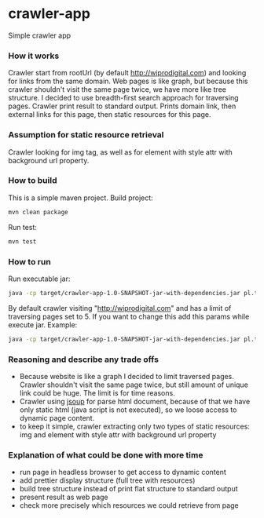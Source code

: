 # crawler-app
Simple crawler app

### How it works

Crawler start from rootUrl (by default http://wiprodigital.com) and looking for links from the same domain.
Web pages is like graph, but because this crawler shouldn't visit the same page twice, we have more like tree structure.
I decided to use breadth-first search approach for traversing pages.
Crawler print result to standard output. Prints domain link, then external links for this page, then static resources for this page.

### Assumption for static resource retrieval
Crawler looking for img tag, as well as for element with style attr with background url property. 

### How to build
This is a simple maven project.
Build project:

```sh
mvn clean package
```

Run test:
```sh
mvn test
```

### How to run

Run executable jar:
```sh
java -cp target/crawler-app-1.0-SNAPSHOT-jar-with-dependencies.jar pl.trebor.Main
```

By default crawler visiting "http://wiprodigital.com" and has a limit of traversing pages set to 5.
If you want to change this add this params while execute jar.
Example:
```sh
java -cp target/crawler-app-1.0-SNAPSHOT-jar-with-dependencies.jar pl.trebor.Main 10 http://wiprodigital.com
```

### Reasoning and describe any trade offs
* Because website is like a graph I decided to limit traversed pages.
Crawler shouldn't visit the same page twice, but still amount of unique link could be huge.
The limit is for time reasons.
* Crawler using [jsoup](https://jsoup.org) for parse html document, because of that we have only static html (java script is not executed), so we loose access to dynamic page content.
* to keep it simple, crawler extracting only two types of static resources: img and element with style attr with background url property

### Explanation of what could be done with more time
* run page in headless browser to get access to dynamic content
* add prettier display structure (full tree with resources)
* build tree structure instead of print flat structure to standard output
* present result as web page
* check more precisely which resources we could retrieve from page